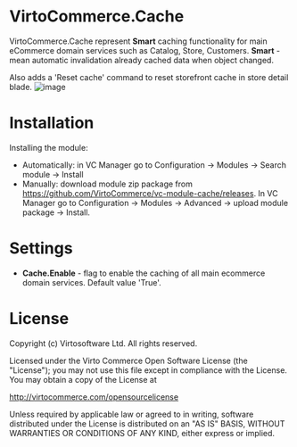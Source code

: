 # VirtoCommerce.Cache
VirtoCommerce.Cache represent **Smart** caching functionality for main eCommerce domain services such as Catalog, Store, Customers. **Smart** -  mean automatic invalidation already cached data when  object  changed. 

Also adds a 'Reset cache' command to reset storefront cache in store detail blade.
![image](https://cloud.githubusercontent.com/assets/7566324/16956406/a49e70de-4dd8-11e6-897c-d1143afcd365.png)

# Installation
Installing the module:
* Automatically: in VC Manager go to Configuration -> Modules -> Search module -> Install
* Manually: download module zip package from https://github.com/VirtoCommerce/vc-module-cache/releases. In VC Manager go to Configuration -> Modules -> Advanced -> upload module package -> Install.

# Settings
* **Cache.Enable** - flag to enable the caching of all main ecommerce domain services. Default value 'True'.

# License
Copyright (c) Virtosoftware Ltd.  All rights reserved.

Licensed under the Virto Commerce Open Software License (the "License"); you
may not use this file except in compliance with the License. You may
obtain a copy of the License at

http://virtocommerce.com/opensourcelicense

Unless required by applicable law or agreed to in writing, software
distributed under the License is distributed on an "AS IS" BASIS,
WITHOUT WARRANTIES OR CONDITIONS OF ANY KIND, either express or
implied.
